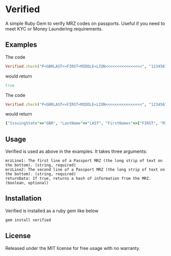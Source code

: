 Verified
========

A simple Ruby Gem to verify MRZ codes on passports. Useful if you need to meet KYC or Money Laundering requirements.

Examples
------
The code

```ruby
Verified.check("P<GBRLAST<<FIRST<MIDDLE<LION<<<<<<<<<<<<<<<<", "1234567897GBR0001018M1001015<<<<<<<<<<<<<<00")
```

would return

```ruby
true
```

The code

```ruby
Verified.check("P<GBRLAST<<FIRST<MIDDLE<LION<<<<<<<<<<<<<<<<", "1234567897GBR0001018M1001015<<<<<<<<<<<<<<00", true)
```

would return

```ruby
{"IssuingState"=>"GBR", "LastName"=>"LAST", "FirstNames"=>["FIRST", "MIDDLE", "LION"], "Number"=>"123456789", "Nationality"=>"GBR", "DateOfBirth"=>"000101", "Gender"=>"M", "ExpiryDate"=>"100101", "PersonalNumber"=>"<<<<<<<<<<<<<<"}
```

Usage
------

Verified is used as above in the examples. It takes three arguments:

```
mrzLine1: The first line of a Passport MRZ (the long strip of text on the bottom). (string, required)
mrzLine2: The second line of a Passport MRZ (the long strip of text on the bottom). (string, required)
returnData: If true, returns a hash of information from the MRZ. (boolean, optional)
```

Installation
------

Verified is installed as a ruby gem like below

```ruby
gem install verified
```

License
------

Released under the MIT license for free usage with no warranty.

